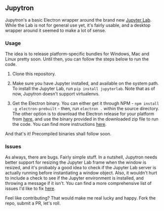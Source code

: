 ## Jupytron

Jupytron's a basic Electron wrapper around the brand new [Jupyter Lab](https://github.com/jupyter/jupyterlab). While the Lab is not for general use yet, it's fairly usable, and a desktop wrapper around it seemed to make a lot of sense.

### Usage

The idea is to release platform-specific bundles for Windows, Mac and Linux pretty soon. Until then, you can follow the steps below to run the code.

1. Clone this repository.

2. Make sure you have Jupyter installed, and available on the system path. To install the Jupyter Lab, run ```pip install jupyterlab```. Note that as of now, Jupytron doesn't support virtualenvs.

3. Get the Electron binary. You can either get it through NPM - ```npm install -g electron-prebuilt``` - then, run ```electron .``` within the source directory. The other option is to download the Electron release for your platform from [here](https://github.com/electron/electron/releases), and use the binary provided in the downloaded zip file to run the code. You can find more instructions [here](http://electron.atom.io/docs/tutorial/quick-start/#manually-downloaded-electron-binary).

And that's it! Precompiled binaries shall follow soon.

### Issues

As always, there are bugs. Fairly simple stuff. In a nutshell, Jupytron needs better support for resizing the Jupyter Lab frame when the window is resized, and it's probably a good idea to check if the Jupyter Lab server is actually running before instantiating a window object. Also, it wouldn't hurt to include a check to see if the Jupyter environment is installed, and throwing a message if it isn't. You can find a more comprehensive list of issues I'd like to fix [here](https://github.com/rudimk/jupytron/issues). 

Feel like contributing? That would make me real lucky and happy. Fork the repo, submit a PR, let's roll.